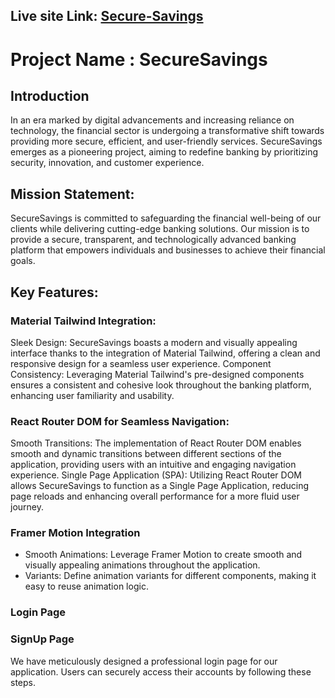 ## Live site Link: [Secure-Savings](savings-34498.web.app)

# Project Name : SecureSavings

## Introduction
In an era marked by digital advancements and increasing reliance on technology, the financial sector is undergoing a transformative shift towards providing more secure, efficient, and user-friendly services. SecureSavings emerges as a pioneering project, aiming to redefine banking by prioritizing security, innovation, and customer experience.

## Mission Statement:
SecureSavings is committed to safeguarding the financial well-being of our clients while delivering cutting-edge banking solutions. Our mission is to provide a secure, transparent, and technologically advanced banking platform that empowers individuals and businesses to achieve their financial goals.

## Key Features:

### Material Tailwind Integration:
Sleek Design: SecureSavings boasts a modern and visually appealing interface thanks to the integration of Material Tailwind, offering a clean and responsive design for a seamless user experience.
Component Consistency: Leveraging Material Tailwind's pre-designed components ensures a consistent and cohesive look throughout the banking platform, enhancing user familiarity and usability.

### React Router DOM for Seamless Navigation:
Smooth Transitions: The implementation of React Router DOM enables smooth and dynamic transitions between different sections of the application, providing users with an intuitive and engaging navigation experience.
Single Page Application (SPA): Utilizing React Router DOM allows SecureSavings to function as a Single Page Application, reducing page reloads and enhancing overall performance for a more fluid user journey.

### Framer Motion Integration
- Smooth Animations: Leverage Framer Motion to create smooth and visually appealing animations throughout the application.
- Variants: Define animation variants for different components, making it easy to reuse animation logic.

### Login Page
### SignUp Page

We have meticulously designed a professional login page for our application. Users can securely access their accounts by following these steps.
